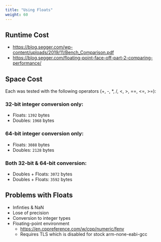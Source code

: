 ```yaml
---
title: "Using Floats"
weight: 60
---
```


## Runtime Cost

- https://blog.segger.com/wp-content/uploads/2019/11/Bench_Comparison.pdf
- https://blog.segger.com/floating-point-face-off-part-2-comparing-performance/

## Space Cost

Each was tested with the following operators (+, -, *, /, <, >, ==, <=, >=):

### 32-bit integer conversion only:
- Floats: `1392` bytes
- Doubles: `1968` bytes

### 64-bit integer conversion only:
- Floats: `3088` bytes
- Doubles: `2128` bytes

### Both 32-bit & 64-bit conversion:
- Doubles + Floats: `3072` bytes
- Doubles + Floats: `3592` bytes

## Problems with Floats

- Infinties & NaN
- Lose of precision
- Conversion to integer types
- Floating-point environment
  - https://en.cppreference.com/w/cpp/numeric/fenv
  - Requires TLS which is disabled for stock arm-none-eabi-gcc
